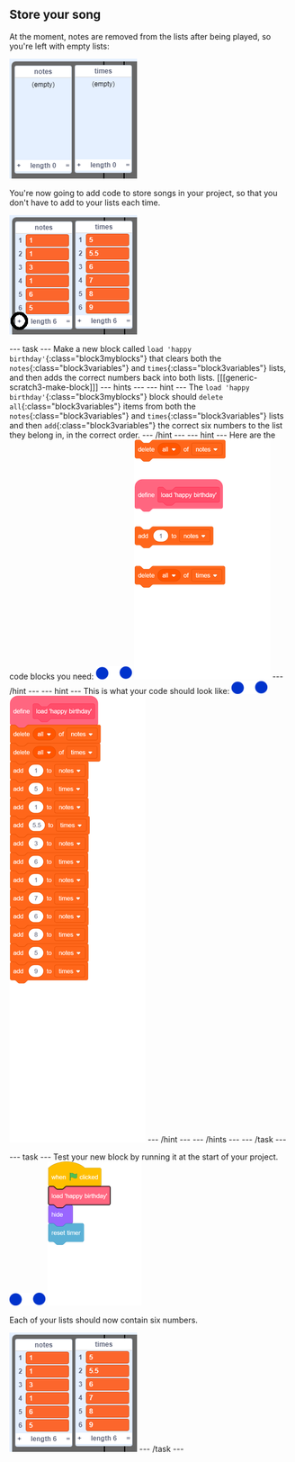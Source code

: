 ## Store your song

At the moment, notes are removed from the lists after being played, so you're left with empty lists:

![Empty lists](images/empty-lists.png)

You're now going to add code to store songs in your project, so that you don't have to add to your lists each time.

![Add notes and times to lists](images/lists-add-annotated.png)

--- task ---
Make a new block called `load 'happy birthday'`{:class="block3myblocks"} that clears both the `notes`{:class="block3variables"} and `times`{:class="block3variables"} lists, and then adds the correct numbers back into both lists.
[[[generic-scratch3-make-block]]]
--- hints ---
--- hint ---
The `load 'happy birthday'`{:class="block3myblocks"} block should `delete all`{:class="block3variables"} items from both the `notes`{:class="block3variables"} and `times`{:class="block3variables"} lists and then `add`{:class="block3variables"} the correct six numbers to the list they belong in, in the correct order.
--- /hint ---
--- hint ---
Here are the code blocks you need:
![notes-sprite](images/note-sprite.png)
![blocks_1545313495_4958613](images/blocks_1545313495_4958613.png)
--- /hint ---
--- hint ---
This is what your code should look like:
![notes-sprite](images/note-sprite.png)
![blocks_1545313496_6055853](images/blocks_1545313496_6055853.png)
--- /hint ---
--- /hints ---
--- /task ---


--- task ---
Test your new block by running it at the start of your project.
![notes-sprite](images/note-sprite.png)
![blocks_1545313497_8262968](images/blocks_1545313497_8262968.png)

Each of your lists should now contain six numbers.

![Lists of notes and times](images/lists-add.png)
--- /task ---
